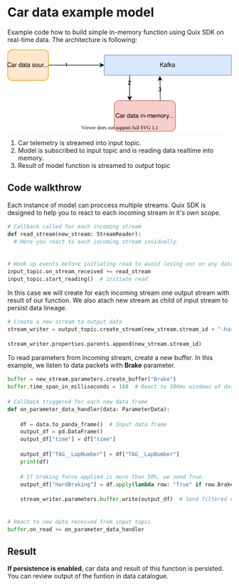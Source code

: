 # Car data example model
Example code how to build simple in-memory function using Quix SDK on real-time data. The architecture is following:
 
[![](car-demo-model.svg)](car-demo-model.svg "Visualize in Quix") 

1) Car telemetry is streamed into input topic.
2) Model is subscribed to input topic and is reading data realtime into memory.
3) Result of model function is streamed to output topic

## Code walkthrow 

Each instance of model can proccess multiple streams. Quix SDK is designed to help you to react to each incoming stream in it's own scope. 
```python
# Callback called for each incoming stream
def read_stream(new_stream: StreamReader):
  # Here you react to each incoming stream invidually.


# Hook up events before initiating read to avoid losing out on any data
input_topic.on_stream_received += read_stream
input_topic.start_reading()  # initiate read
```

In this case we will create for each incoming stream one output stream with result of our function. We also atach new stream as child of input stream to persist data lineage. 

```python
# Create a new stream to output data
stream_writer = output_topic.create_stream(new_stream.stream_id + "-hard-braking")
    
stream_writer.properties.parents.append(new_stream.stream_id)
```

To read parameters from incoming stream, create a new buffer. In this example, we listen to data packets with **Brake** parameter.
```python
buffer = new_stream.parameters.create_buffer("Brake")
buffer.time_span_in_milliseconds = 100  # React to 100ms windows of data.

# Callback triggered for each new data frame
def on_parameter_data_handler(data: ParameterData):

    df = data.to_panda_frame()  # Input data frame
    output_df = pd.DataFrame()
    output_df["time"] = df["time"]

    output_df["TAG__LapNumber"] = df["TAG__LapNumber"]
    print(df)

    # If braking force applied is more than 50%, we send True.  
    output_df["HardBraking"] = df.apply(lambda row: "True" if row.Brake > 0.5 else "False", axis=1)  

    stream_writer.parameters.buffer.write(output_df)  # Send filtered data to output topic


# React to new data received from input topic.
buffer.on_read += on_parameter_data_handler
```

## Result
**If persistence is enabled**, car data and result of this function is persisted. You can review output of the funtion in data catalogue.


